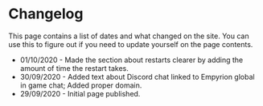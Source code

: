 # Changelog

This page contains a list of dates and what changed on the site. You can use this to figure out if you need to update yourself on the page contents.

* 01/10/2020 - Made the section about restarts clearer by adding the amount of time the restart takes.
* 30/09/2020 - Added text about Discord chat linked to Empyrion global in game chat; Added proper domain.
* 29/09/2020 - Initial page published.
